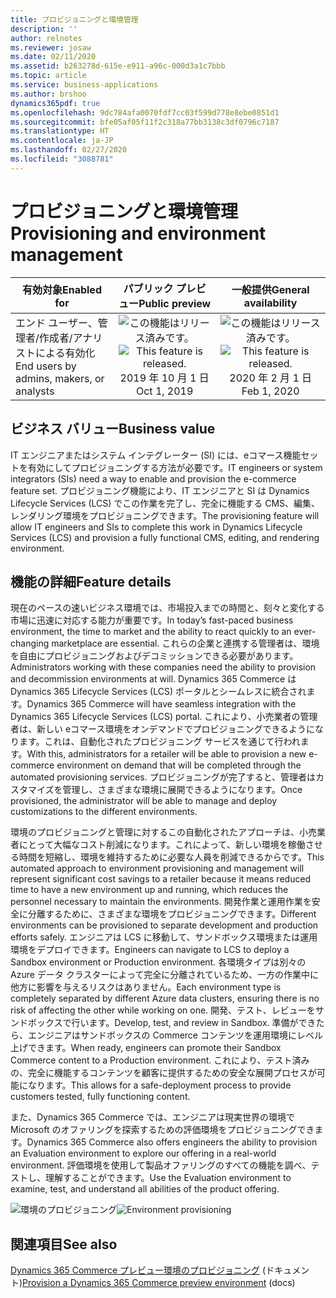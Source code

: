 ```yaml
---
title: プロビジョニングと環境管理
description: ''
author: relnotes
ms.reviewer: josaw
ms.date: 02/11/2020
ms.assetid: b263278d-615e-e911-a96c-000d3a1c7bbb
ms.topic: article
ms.service: business-applications
ms.author: brshoo
dynamics365pdf: true
ms.openlocfilehash: 9dc784afa0070fdf7cc03f599d778e8ebe0851d1
ms.sourcegitcommit: bfe05af05f11f2c318a77bb3138c3df0796c7187
ms.translationtype: HT
ms.contentlocale: ja-JP
ms.lasthandoff: 02/27/2020
ms.locfileid: "3088781"
---
```

# <a name="provisioning-and-environment-management"></a><span data-ttu-id="51e3c-102">プロビジョニングと環境管理</span><span class="sxs-lookup"><span data-stu-id="51e3c-102">Provisioning and environment management</span></span>


| <span data-ttu-id="51e3c-103">有効対象</span><span class="sxs-lookup"><span data-stu-id="51e3c-103">Enabled for</span></span>    |  <span data-ttu-id="51e3c-104">パブリック プレビュー</span><span class="sxs-lookup"><span data-stu-id="51e3c-104">Public preview</span></span> | <span data-ttu-id="51e3c-105">一般提供</span><span class="sxs-lookup"><span data-stu-id="51e3c-105">General availability</span></span> | 
| ---------- | :----------: |:----------: |
|<span data-ttu-id="51e3c-106">エンド ユーザー、管理者/作成者/アナリストによる有効化</span><span class="sxs-lookup"><span data-stu-id="51e3c-106">End users by admins, makers, or analysts</span></span>|<span data-ttu-id="51e3c-107">![この機能はリリース済みです。](/dynamics365-release-plan/media/green-checkmark.png "この機能はリリース済みです。")</span><span class="sxs-lookup"><span data-stu-id="51e3c-107">![This feature is released.](/dynamics365-release-plan/media/green-checkmark.png "This feature is released.")</span></span> <span data-ttu-id="51e3c-108">2019 年 10 月 1 日</span><span class="sxs-lookup"><span data-stu-id="51e3c-108">Oct 1, 2019</span></span>| <span data-ttu-id="51e3c-109">![この機能はリリース済みです。](/dynamics365-release-plan/media/green-checkmark.png "この機能はリリース済みです。")</span><span class="sxs-lookup"><span data-stu-id="51e3c-109">![This feature is released.](/dynamics365-release-plan/media/green-checkmark.png "This feature is released.")</span></span> <span data-ttu-id="51e3c-110">2020 年 2 月 1 日</span><span class="sxs-lookup"><span data-stu-id="51e3c-110">Feb 1, 2020</span></span>|


## <a name="business-value"></a><span data-ttu-id="51e3c-111">ビジネス バリュー</span><span class="sxs-lookup"><span data-stu-id="51e3c-111">Business value</span></span>
<!-- bv start -->
<span data-ttu-id="51e3c-112">IT エンジニアまたはシステム インテグレーター (SI) には、eコマース機能セットを有効にしてプロビジョニングする方法が必要です。</span><span class="sxs-lookup"><span data-stu-id="51e3c-112">IT engineers or system integrators (SIs) need a way to enable and provision the e-commerce feature set.</span></span> <span data-ttu-id="51e3c-113">プロビジョニング機能により、IT エンジニアと SI は Dynamics Lifecycle Services (LCS) でこの作業を完了し、完全に機能する CMS、編集、レンダリング環境をプロビジョニングできます。</span><span class="sxs-lookup"><span data-stu-id="51e3c-113">The provisioning feature will allow IT engineers and SIs to complete this work in Dynamics Lifecycle Services (LCS) and provision a fully functional CMS, editing, and rendering environment.</span></span>
<!-- bv end -->



## <a name="feature-details"></a><span data-ttu-id="51e3c-114">機能の詳細</span><span class="sxs-lookup"><span data-stu-id="51e3c-114">Feature details</span></span>
<!--feature detail start -->
<span data-ttu-id="51e3c-115">現在のペースの速いビジネス環境では、市場投入までの時間と、刻々と変化する市場に迅速に対応する能力が重要です。</span><span class="sxs-lookup"><span data-stu-id="51e3c-115">In today’s fast-paced business environment, the time to market and the ability to react quickly to an ever-changing marketplace are essential.</span></span> <span data-ttu-id="51e3c-116">これらの企業と連携する管理者は、環境を自由にプロビジョニングおよびデコミッションできる必要があります。</span><span class="sxs-lookup"><span data-stu-id="51e3c-116">Administrators working with these companies need the ability to provision and decommission environments at will.</span></span> <span data-ttu-id="51e3c-117">Dynamics 365 Commerce は Dynamics 365 Lifecycle Services (LCS) ポータルとシームレスに統合されます。</span><span class="sxs-lookup"><span data-stu-id="51e3c-117">Dynamics 365 Commerce will have seamless integration with the Dynamics 365 Lifecycle Services (LCS) portal.</span></span> <span data-ttu-id="51e3c-118">これにより、小売業者の管理者は、新しい eコマース環境をオンデマンドでプロビジョニングできるようになります。これは、自動化されたプロビジョニング サービスを通じて行われます。</span><span class="sxs-lookup"><span data-stu-id="51e3c-118">With this, administrators for a retailer will be able to provision a new e-commerce environment on demand that will be completed through the automated provisioning services.</span></span> <span data-ttu-id="51e3c-119">プロビジョニングが完了すると、管理者はカスタマイズを管理し、さまざまな環境に展開できるようになります。</span><span class="sxs-lookup"><span data-stu-id="51e3c-119">Once provisioned, the administrator will be able to manage and deploy customizations to the different environments.</span></span> 

<span data-ttu-id="51e3c-120">環境のプロビジョニングと管理に対するこの自動化されたアプローチは、小売業者にとって大幅なコスト削減になります。これによって、新しい環境を稼働させる時間を短縮し、環境を維持するために必要な人員を削減できるからです。</span><span class="sxs-lookup"><span data-stu-id="51e3c-120">This automated approach to environment provisioning and management will represent significant cost savings to a retailer because it means reduced time to have a new environment up and running, which reduces the personnel necessary to maintain the environments.</span></span> <span data-ttu-id="51e3c-121">開発作業と運用作業を安全に分離するために、さまざまな環境をプロビジョニングできます。</span><span class="sxs-lookup"><span data-stu-id="51e3c-121">Different environments can be provisioned to separate development and production efforts safely.</span></span> <span data-ttu-id="51e3c-122">エンジニアは LCS に移動して、サンドボックス環境または運用環境をデプロイできます。</span><span class="sxs-lookup"><span data-stu-id="51e3c-122">Engineers can navigate to LCS to deploy a Sandbox environment or Production environment.</span></span> <span data-ttu-id="51e3c-123">各環境タイプは別々の Azure データ クラスターによって完全に分離されているため、一方の作業中に他方に影響を与えるリスクはありません。</span><span class="sxs-lookup"><span data-stu-id="51e3c-123">Each environment type is completely separated by different Azure data clusters, ensuring there is no risk of affecting the other while working on one.</span></span> <span data-ttu-id="51e3c-124">開発、テスト、レビューをサンドボックスで行います。</span><span class="sxs-lookup"><span data-stu-id="51e3c-124">Develop, test, and review in Sandbox.</span></span> <span data-ttu-id="51e3c-125">準備ができたら、エンジニアはサンドボックスの Commerce コンテンツを運用環境にレベル上げできます。</span><span class="sxs-lookup"><span data-stu-id="51e3c-125">When ready, engineers can promote their Sandbox Commerce content to a Production environment.</span></span> <span data-ttu-id="51e3c-126">これにより、テスト済みの、完全に機能するコンテンツを顧客に提供するための安全な展開プロセスが可能になります。</span><span class="sxs-lookup"><span data-stu-id="51e3c-126">This allows for a safe-deployment process to provide customers tested, fully functioning content.</span></span> 

<span data-ttu-id="51e3c-127">また、Dynamics 365 Commerce では、エンジニアは現実世界の環境で Microsoft のオファリングを探索するための評価環境をプロビジョニングできます。</span><span class="sxs-lookup"><span data-stu-id="51e3c-127">Dynamics 365 Commerce also offers engineers the ability to provision an Evaluation environment to explore our offering in a real-world environment.</span></span> <span data-ttu-id="51e3c-128">評価環境を使用して製品オファリングのすべての機能を調べ、テストし、理解することができます。</span><span class="sxs-lookup"><span data-stu-id="51e3c-128">Use the Evaluation environment to examine, test, and understand all abilities of the product offering.</span></span>

<span data-ttu-id="51e3c-129">![環境のプロビジョニング](media/environment_provisioning.png "環境のプロビジョニング")</span><span class="sxs-lookup"><span data-stu-id="51e3c-129">![Environment provisioning](media/environment_provisioning.png "Environment provisioning")</span></span>
<!--feature detail end -->










## <a name="see-also"></a><span data-ttu-id="51e3c-130">関連項目</span><span class="sxs-lookup"><span data-stu-id="51e3c-130">See also</span></span>

<span data-ttu-id="51e3c-131">[Dynamics 365 Commerce プレビュー環境のプロビジョニング](https://docs.microsoft.com/dynamics365/commerce/provisioning-guide) (ドキュメント)</span><span class="sxs-lookup"><span data-stu-id="51e3c-131">[Provision a Dynamics 365 Commerce preview environment](https://docs.microsoft.com/dynamics365/commerce/provisioning-guide) (docs)</span></span>
